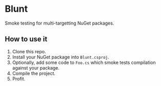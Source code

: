 # Blunt

Smoke testing for multi-targetting NuGet packages.

## How to use it

1. Clone this repo.
1. Install your NuGet package into `Blunt.csproj`.
1. Optionally, add some code to `Foo.cs` which smoke tests compilation against your package.
1. Compile the project.
1. Profit.
